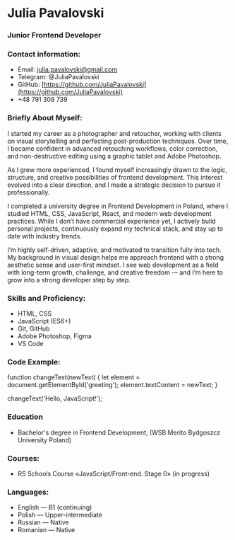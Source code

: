 # Julia Pavalovski

### **Junior Frontend Developer**

### **Contact information:**

- Email: [julia.pavalovski@gmail.com](mailto:julia.pavalovski@gmail.com)
- Telegram: @JuliaPavalovski
- GitHub: [https://github.com/JuliaPavalovski](https://github.com/JuliaPavalovski)
- +48 791 309 739

### **Briefly About Myself:**

I started my career as a photographer and retoucher, working with clients on visual storytelling and perfecting post-production techniques. Over time, I became confident in advanced retouching workflows, color correction, and non-destructive editing using a graphic tablet and Adobe Photoshop.

As I grew more experienced, I found myself increasingly drawn to the logic, structure, and creative possibilities of frontend development. This interest evolved into a clear direction, and I made a strategic decision to pursue it professionally.

I completed a university degree in Frontend Development in Poland, where I studied HTML, CSS, JavaScript, React, and modern web development practices. While I don’t have commercial experience yet, I actively build personal projects, continuously expand my technical stack, and stay up to date with industry trends.

I’m highly self-driven, adaptive, and motivated to transition fully into tech. My background in visual design helps me approach frontend with a strong aesthetic sense and user-first mindset. I see web development as a field with long-term growth, challenge, and creative freedom — and I’m here to grow into a strong developer step by step.

### **Skills and Proficiency:**

- HTML, CSS
- JavaScript (ES6+)
- Git, GitHub
- Adobe Photoshop, Figma
- VS Code

### **Code Example:**
function changeText(newText) {
  let element = document.getElementById('greeting');
  element.textContent = newText;
}

changeText('Hello, JavaScript!');

### **Education**

- Bachelor's degree in Frontend Development, (WSB Merito Bydgoszcz University Poland)

### **Courses:**

- RS Schools Course «JavaScript/Front-end. Stage 0» (in progress)

### **Languages:**

- English — B1 (continuing)
- Polish — Upper-intermediate
- Russian — Native
- Romanian — Native
